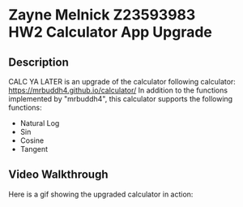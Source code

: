 Zayne Melnick Z23593983 <br>
HW2 Calculator App Upgrade
===

## Description
CALC YA LATER is an upgrade of the calculator following calculator: https://mrbuddh4.github.io/calculator/
In addition to the functions implemented by "mrbuddh4", this calculator supports the following functions:
* Natural Log
* Sin
* Cosine
* Tangent

## Video Walkthrough 
Here is a gif showing the upgraded calculator in action:
